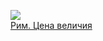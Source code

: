 ![](/books/adv_history/Юлия%20Голубева/Рим.%20Цена%20величия.jpg)  
[Рим. Цена величия](/books/adv_history/Юлия%20Голубева/Рим.%20Цена%20величия)